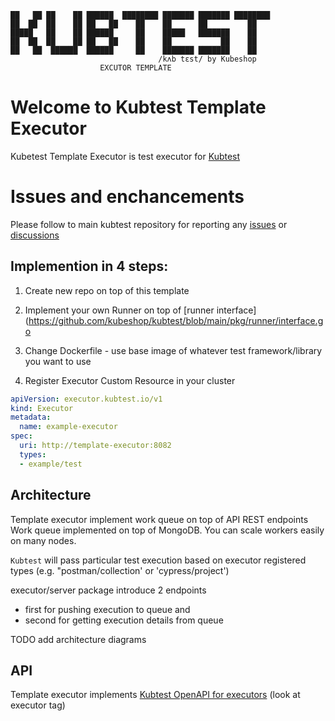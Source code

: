 ```
██   ██ ██    ██ ██████  ████████ ███████ ███████ ████████ 
██  ██  ██    ██ ██   ██    ██    ██      ██         ██    
█████   ██    ██ ██████     ██    █████   ███████    ██    
██  ██  ██    ██ ██   ██    ██    ██           ██    ██    
██   ██  ██████  ██████     ██    ███████ ███████    ██    
                                 /kʌb tɛst/ by Kubeshop
                    EXCUTOR TEMPLATE
```

<!-- try to enable it after snyk resolves https://github.com/snyk/snyk/issues/347

Known vulnerabilities: ![kubtest](https://snyk.io/test/github/kubeshop/kubtest/badge.svg)
![kubtest-operator](https://snyk.io/test/github/kubeshop-operator/kubtest/badge.svg)
![helm-charts](https://snyk.io/test/github/kubeshop/helm-charts/badge.svg)
-->
                                                           
# Welcome to Kubtest Template Executor

Kubetest Template Executor is test executor for [Kubtest](https://kubtest.io)

# Issues and enchancements 

Please follow to main kubtest repository for reporting any [issues](https://github.com/kubeshop/kubtest/issues) or [discussions](https://github.com/kubeshop/kubtest/discussions)

## Implemention in 4 steps:

1. Create new repo on top of this template 

2. Implement your own Runner on top of [runner interface](https://github.com/kubeshop/kubtest/blob/main/pkg/runner/interface.go

3. Change Dockerfile - use base image of whatever test framework/library you want to use

4. Register Executor Custom Resource in your cluster 

```yaml
apiVersion: executor.kubtest.io/v1
kind: Executor
metadata:
  name: example-executor
spec:
  uri: http://template-executor:8082
  types:
  - example/test
```


## Architecture

Template executor implement work queue on top of API REST endpoints
Work queue implemented on top of MongoDB. You can scale workers easily on many nodes.

`Kubtest` will pass particular test execution based on executor registered types (e.g. "postman/collection' or 'cypress/project')

executor/server package introduce 2 endpoints 
- first for pushing execution to queue and 
- second for getting execution details from queue


TODO add architecture diagrams

## API 

Template executor implements [Kubtest OpenAPI for executors](https://kubeshop.github.io/kubtest/openapi/#operations-tag-executor) (look at executor tag)
